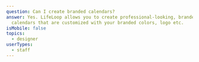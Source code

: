 ```yaml
---
question: Can I create branded calendars?
answer: Yes. LifeLoop allows you to create professional-looking, branded monthly
  calendars that are customized with your branded colors, logo etc.
isMobile: false
topics:
  - designer
userTypes:
  - staff
---
```

